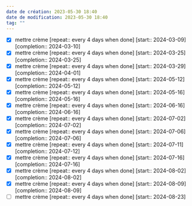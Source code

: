 ```yaml
---
date de création: 2023-05-30 18:40
date de modification: 2023-05-30 18:40
tag: ""
---
```

- [X] mettre crème  [repeat:: every 4 days when done]  [start:: 2024-03-09]  [completion:: 2024-03-10]
- [X] mettre crème  [repeat:: every 4 days when done]  [start:: 2024-03-25]  [completion:: 2024-03-25]
- [X] mettre crème  [repeat:: every 4 days when done]  [start:: 2024-03-29]  [completion:: 2024-04-01]
- [X] mettre crème  [repeat:: every 4 days when done]  [start:: 2024-05-12]  [completion:: 2024-05-12]
- [X] mettre crème  [repeat:: every 4 days when done]  [start:: 2024-05-16]  [completion:: 2024-05-16]
- [X] mettre crème  [repeat:: every 4 days when done]  [start:: 2024-06-16]  [completion:: 2024-06-16]
- [X] mettre crème  [repeat:: every 4 days when done]  [start:: 2024-07-02]  [completion:: 2024-07-02]
- [X] mettre crème  [repeat:: every 4 days when done]  [start:: 2024-07-06]  [completion:: 2024-07-06]
- [X] mettre crème  [repeat:: every 4 days when done]  [start:: 2024-07-11]  [completion:: 2024-07-12]
- [X] mettre crème  [repeat:: every 4 days when done]  [start:: 2024-07-16]  [completion:: 2024-07-16]
- [X] mettre crème  [repeat:: every 4 days when done]  [start:: 2024-08-02]  [completion:: 2024-08-02]
- [X] mettre crème  [repeat:: every 4 days when done]  [start:: 2024-08-09]  [completion:: 2024-08-09]
- [ ] mettre crème  [repeat:: every 4 days when done]  [start:: 2024-08-23]